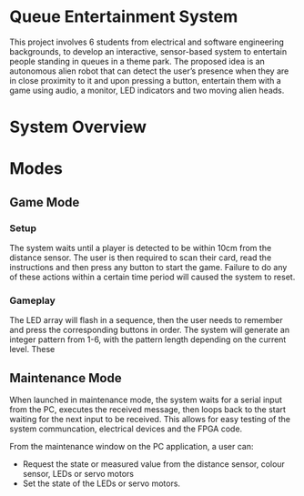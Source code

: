 # Queue Entertainment System
This project involves 6 students from electrical and software engineering backgrounds, to develop an interactive, sensor-based system to entertain people standing in queues in a theme park. The proposed idea is an autonomous alien robot that can detect the user’s presence when they are in close proximity to it and upon pressing a button, entertain them with a game using audio, a monitor, LED indicators and two moving alien heads.

# System Overview


# Modes

## Game Mode
### Setup
The system waits until a player is detected to be within 10cm from the distance sensor. The user is then required to scan their card, read the instructions and then press any button to start the game. Failure to do any of these actions within a certain time period will caused the system to reset.

### Gameplay
The LED array will flash in a sequence, then the user needs to remember and press the corresponding buttons in order. 
The system will generate an integer pattern from 1-6, with the pattern length depending on the current level. These


## Maintenance Mode
When launched in maintenance mode, the system waits for a serial input from the PC, executes the received message, then loops back to the start waiting for the next input to be received. This allows for easy testing of the system communcation, electrical devices and the FPGA code.

From the maintenance window on the PC application, a user can:
* Request the state or measured value from the distance sensor, colour sensor, LEDs or servo motors
* Set the state of the LEDs or servo motors.
